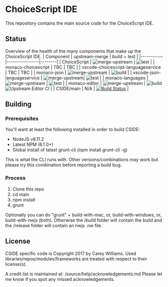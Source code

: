 # ChoiceScript IDE
This repository contains the main source code for the ChoiceScript IDE.

## Status
Overview of the health of the many components that make up the ChoiceScript IDE.
| Component | upstream-merge | build + test |
|-----------|----------------|--------|
| ChoiceScript                | ![merge-upstream](https://github.com/ChoicescriptIDE/choicescript/workflows/merge-upstream/badge.svg)                       | ![test](https://github.com/ChoicescriptIDE/choicescript/workflows/test/badge.svg) |
| monaco-choicescript                 | TBC                                                                                                                 | TBC |
| vscode-choicescript-languageservice | TBC                                                                                                                 | TBC |
| monaco-json                         | ![merge-upstream](https://github.com/ChoicescriptIDE/monaco-json/workflows/merge-upstream/badge.svg)                | ![build](https://github.com/ChoicescriptIDE/monaco-json/workflows/build/badge.svg) |
| vscode-json-languageservice         | ![merge-upstream](https://github.com/ChoicescriptIDE/vscode-json-languageservice/workflows/merge-upstream/badge.svg)| ![test](https://github.com/ChoicescriptIDE/vscode-json-languageservice/workflows/test/badge.svg) |
| monaco-languages                    | ![merge-upstream](https://github.com/ChoicescriptIDE/monaco-languages/workflows/merge-upstream/badge.svg)           | ![test](https://github.com/ChoicescriptIDE/monaco-languages/workflows/test/badge.svg) |
| monaco-editor                       | ![merge-upstream](https://github.com/ChoicescriptIDE/monaco-editor/workflows/merge-upstream/badge.svg)              | ![build](https://github.com/ChoicescriptIDE/monaco-editor/workflows/build/badge.svg) ![Upstream Editor CI](https://github.com/ChoicescriptIDE/monaco-editor/workflows/Upstream%20Editor%20CI/badge.svg) |
| CSIDE/main                          | N/A              | [![Build Status](https://semaphoreci.com/api/v1/choicescriptide/main/branches/latest/badge.svg)](https://semaphoreci.com/choicescriptide/main) |

## Building

### Prerequisites
You'll want at least the following installed in order to build CSIDE:

- NodeJS v8.11.2
- Latest NPM (6.1.0+)
- Global install of latest grunt-cli (npm install grunt-cli -g)

This is what the CLI runs with. Other versions/combinations *may* work but please try this combination before reporting a build bug.

### Process
  1. Clone this repo
  2. cd main
  3. npm install
  4. grunt

Optionally you can do "grunt" + build-with-mac, or, build-with-windows, or, build-with-nwjs (both).
Otherwise the /build folder will contain the build and the /release folder will contain an nwjs .nw file.

## License
CSIDE specific code is Copyright 2017 by Carey Williams.
Used libraries/repos/modules/frameworks are treated with respect to their license(s).

A credit list is maintained at: /source/help/acknowledgements.md
Please let me know if you spot any missed acknowledgements.


